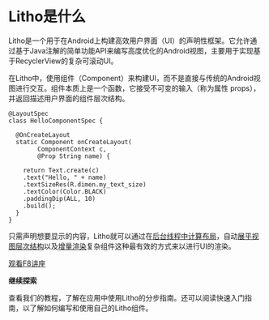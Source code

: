 # Litho是什么

Litho是一个用于在Android上构建高效用户界面（UI）的声明性框架。它允许通过基于Java注解的简单功能API来编写高度优化的Android视图，主要用于实现基于RecyclerView的复杂可滚动UI。

在Litho中，使用组件（Component）来构建UI，而不是直接与传统的Android视图进行交互。组件本质上是一个函数，它接受不可变的输入（称为属性 props），并返回描述用户界面的组件层次结构。  

    @LayoutSpec
    class HelloComponentSpec {
    
      @OnCreateLayout
      static Component onCreateLayout(
      		ComponentContext c,
      		@Prop String name) {
    
	    return Text.create(c)
	    .text("Hello, " + name)
	    .textSizeRes(R.dimen.my_text_size)
	    .textColor(Color.BLACK)
	    .paddingDip(ALL, 10)
	    .build();
      }
    }
    

只需声明想要显示的内容，Litho就可以通过在[后台线程中计算布局](https://fblitho.com/docs/asynchronous-layout)，自动[展平视图层次结构](https://fblitho.com/docs/view-flattening)以及[增量渲染](https://fblitho.com/docs/inc-mount-architecture)复杂组件这种最有效的方式来以进行UI的渲染。  


[观看F8讲座](https://developers.facebook.com/videos/f8-2017/litho-a-declarative-framework-for-efficient-uis/)

**继续探索**

查看我们的教程，了解在应用中使用Litho的分步指南。还可以阅读快速入门指南，以了解如何编写和使用自己的Litho组件。
